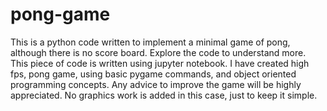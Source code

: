 # pong-game
This is a python code written to implement a minimal game of pong, although there is no score board. Explore the code to understand more.
This piece of code is written using jupyter notebook. I have created high fps, pong game, using basic pygame commands, and object oriented 
programming concepts. Any advice to improve the game will be highly appreciated. No graphics work is added in this case, just to keep it 
simple.
